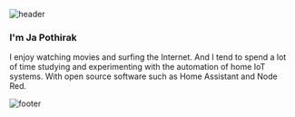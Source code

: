 ![header](https://capsule-render.vercel.app/api?type=waving&color=timeGradient&height=300&section=header&text=Hi%20there%20👋&fontSize=90)
### I'm Ja Pothirak

I enjoy watching movies and surfing the Internet. And I tend to spend a lot of time studying and experimenting with the automation of home IoT systems. With open source software such as Home Assistant and Node Red.

<!--
**pothirak/pothirak** is a ✨ _special_ ✨ repository because its `README.md` (this file) appears on your GitHub profile.

Here are some ideas to get you started:

- 🔭 I’m currently working on ...
- 🌱 I’m currently learning ...
- 👯 I’m looking to collaborate on ...
- 🤔 I’m looking for help with ...
- 💬 Ask me about ...
- 📫 How to reach me: ...
- 😄 Pronouns: ...
- ⚡ Fun fact: ...
https://github.com/kyechan99/capsule-render
-->

![footer](https://capsule-render.vercel.app/api?section=footer&type=waving&color=timeGradient)
